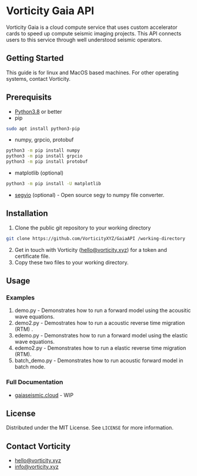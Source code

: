 # Vorticity Gaia API

Vorticity Gaia is a cloud compute service that uses custom accelerator cards to speed up compute seismic imaging projects. This API connects users to this service through well understood seismic operators.

## Getting Started
This guide is for linux and MacOS based machines. For other operating systems, contact Vorticity.

## Prerequisits
* [Python3.8](https://www.python.org/downloads/) or better
* pip
```bash
sudo apt install python3-pip
```
* numpy, grpcio, protobuf
```bash
python3 -m pip install numpy
python3 -m pip install grpcio
python3 -m pip install protobuf
```
* matplotlib (optional)
```bash
python3 -m pip install -U matplotlib
```
* [segyio](https://github.com/equinor/segyio) (optional) - Open source segy to numpy file converter.


## Installation
1. Clone the public git repository to your working directory
```bash
git clone https://github.com/VorticityXYZ/GaiaAPI /working-directory
```
2. Get in touch with Vorticity (<hello@vorticity.xyz>) for a token and certificate file. 
3. Copy these two files to your working directory.

## Usage
### Examples
1. demo.py - Demonstrates how to run a forward model using the acousitic wave equations.
2. demo2.py - Demostrates how to run a acoustic reverse time migration (RTM) .
3. edemo.py - Demonstrates how to run a forward model using the elastic wave equations.
4. edemo2.py - Demonstrates how to run a elastic reverse time migration (RTM).
5. batch_demo.py - Demonstrates how to run acoustic forward model in batch mode.

### Full Documentation
* [gaiaseismic.cloud](http://gaiaseismic.cloud.s3-website-us-west-2.amazonaws.com/) - WIP

## License

Distributed under the MIT License. See `LICENSE` for more information.

## Contact Vorticity

* <hello@vorticity.xyz>
* <info@vorticity.xyz>


